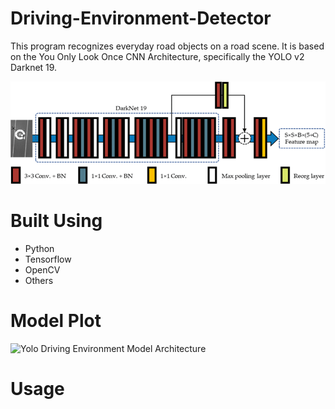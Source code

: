 # Driving-Environment-Detector

This program recognizes everyday road objects on a road scene. It is based on the You Only Look Once CNN Architecture, specifically the YOLO v2 Darknet 19. 

![Yolo v2 Darknet 19](images/yolo_v2_darknet19.png "Yolo v2 Darknet 19")

# Built Using

- Python
- Tensorflow
- OpenCV
- Others

# Model Plot

![Yolo Driving Environment Model Architecture](images/yolo_model_architecture "Yolo Driving Environment Model Architecture")

# Usage

